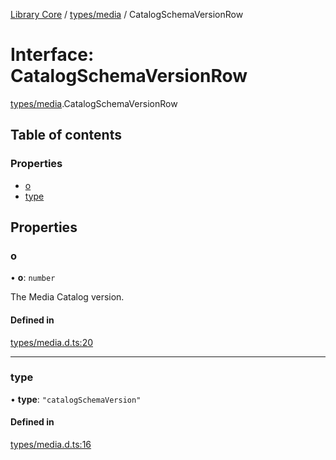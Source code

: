[Library Core](../README.md) / [types/media](../modules/types_media.md) / CatalogSchemaVersionRow

# Interface: CatalogSchemaVersionRow

[types/media](../modules/types_media.md).CatalogSchemaVersionRow

## Table of contents

### Properties

- [o](types_media.catalogschemaversionrow.md#o)
- [type](types_media.catalogschemaversionrow.md#type)

## Properties

### o

• **o**: `number`

The Media Catalog version.

#### Defined in

[types/media.d.ts:20](https://github.com/BenShelton/library-api/blob/master/packages/core/types/media.d.ts#L20)

___

### type

• **type**: ``"catalogSchemaVersion"``

#### Defined in

[types/media.d.ts:16](https://github.com/BenShelton/library-api/blob/master/packages/core/types/media.d.ts#L16)
